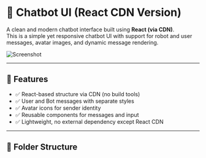 # 🤖 Chatbot UI (React CDN Version)

A clean and modern chatbot interface built using **React (via CDN)**.  
This is a simple yet responsive chatbot UI with support for robot and user messages, avatar images, and dynamic message rendering.

![Screenshot](./screenshot.png)

---

## 🚀 Features

- ✅ React-based structure via CDN (no build tools)
- ✅ User and Bot messages with separate styles
- ✅ Avatar icons for sender identity
- ✅ Reusable components for messages and input
- ✅ Lightweight, no external dependency except React CDN

---

## 📁 Folder Structure

